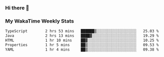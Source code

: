 ### Hi there 👋

<!--
**royschrauwen/royschrauwen** is a ✨ _special_ ✨ repository because its `README.md` (this file) appears on your GitHub profile.

Here are some ideas to get you started:

- 🔭 I’m currently working on ...
- 🌱 I’m currently learning ...
- 👯 I’m looking to collaborate on ...
- 🤔 I’m looking for help with ...
- 💬 Ask me about ...
- 📫 How to reach me: ...
- 😄 Pronouns: ...
- ⚡ Fun fact: ...
-->


### My WakaTime Weekly Stats
<!--START_SECTION:waka-->

```txt
TypeScript        2 hrs 53 mins   ██████▒░░░░░░░░░░░░░░░░░░   25.03 %
Java              2 hrs 13 mins   ████▓░░░░░░░░░░░░░░░░░░░░   19.29 %
HTML              1 hr 10 mins    ██▓░░░░░░░░░░░░░░░░░░░░░░   10.25 %
Properties        1 hr 5 mins     ██▒░░░░░░░░░░░░░░░░░░░░░░   09.53 %
YAML              1 hr 4 mins     ██▒░░░░░░░░░░░░░░░░░░░░░░   09.38 %
```

<!--END_SECTION:waka-->
